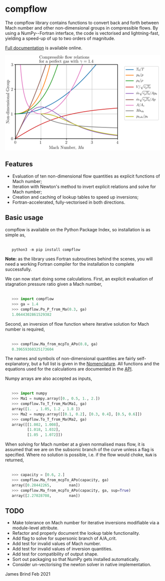 # compflow

The compflow library contains functions to convert back and forth between Mach
number and other non-dimensional groups in compressible flows. By using a
NumPy--Fortran interface, the code is vectorised and lightning-fast, yielding a
speed-up of up to two orders of magnitude.

[Full documentation](https://jb753.user.srcf.net/compflow-docs/index.html) is available online. 

![Compressible flow quantities](sample/sample.png)

## Features

* Evaluation of ten non-dimensional flow quantities as explicit functions of
  Mach number;
* Iteration with Newton's method to invert explicit relations and solve for
  Mach number;
* Creation and caching of lookup tables to speed up inversions;
* Fortran-accelerated, fully-vectorised in both directions.

## Basic usage
 
compflow is available on the Python Package Index, so installation is as simple as,

```python

   python3 -m pip install compflow

   ```
**Note:** as the library uses Fortran subroutines behind the scenes, you will
need a working Fortran compiler for the installation to complete successfully. 

We can now start doing some calculations. First, an explicit evaluation of
stagnation pressure ratio given a Mach number,

```python

   >>> import compflow
   >>> ga = 1.4
   >>> compflow.Po_P_from_Ma(0.3, ga)
   1.0644302861529382

```

Second, an inversion of flow function where
iterative solution for Mach number is required,

```python

   >>> compflow.Ma_from_mcpTo_APo(0.8, ga)
   0.39659360325173604

```

The names and symbols of non-dimensional quantities are fairly
self-explanatory, but a full list is given in the
[Nomenclature](https://jb753.user.srcf.net/compflow-docs/api.html#nomenclature).
All functions and the equations used for the calculations are documented in the
[API](https://jb753.user.srcf.net/compflow-docs/api.html).

Numpy arrays are also accepted as inputs,

```python

   >>> import numpy
   >>> Ma1 = numpy.array([0., 0.5, 1., 2.])
   >>> compflow.To_T_from_Ma(Ma1, ga)
   array([1.  , 1.05, 1.2 , 1.8 ])
   >>> Ma2 = numpy.array([[0.1, 0.2], [0.3, 0.4], [0.5, 0.6]])
   >>> compflow.To_T_from_Ma(Ma2, ga)
   array([[1.002, 1.008],
          [1.018, 1.032],
          [1.05 , 1.072]])
```

When solving for Mach number at a given normalised mass flow, it is assumed
that we are on the subsonic branch of the curve unless a flag is specified.
Where no solution is possible, i.e. if the flow would choke, `NaN` is
returned,

```python

   >>> capacity = [0.6, 2.]
   >>> compflow.Ma_from_mcpTo_APo(capacity, ga)
   array([0.28442265,        nan])
   >>> compflow.Ma_from_mcpTo_APo(capacity, ga, sup=True)
   array([2.27028708,        nan])

```

## TODO

* Make tolerance on Mach number for iterative inversions modifiable via a
  module-level attribute. 
* Refactor and properly document the lookup table functionality.
* Add flag to solve for supersonic branch of A/A_crit.
* Add test for invalid values of Mach number.
* Add test for invalid values of inversion quantities.
* Add test for compatibility of output shape.
* Sort out packaging so that NumPy gets installed automatically.
* Consider un-vectorising the newton solver in native implementation.

James Brind
Feb 2021

